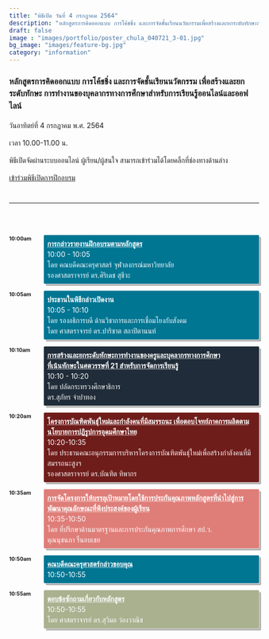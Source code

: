 ```yaml
---
title: "พิธีเปิด วันที่ 4 กรกฎาคม 2564"
description: "หลักสูตรการคิดออกแบบ การโค้ชชิ่ง และการจัดชั้นเรียนนวัตกรรมเพื่อสร้างและยกระดับทักษะการทำงานของบุคลากรทางการศึกษาสำหรับการเรียนรู้ออนไลน์และออฟไลน์"
draft: false
image : "images/portfolio/poster_chula_040721_3-01.jpg"
bg_image: "images/feature-bg.jpg"
category: "information"
---
```


<style>
/*************************
 * GRID SCHEDULE LAYOUT
 *************************/
@media screen and (min-width:700px) {
  .schedule {
    display: grid;
    grid-gap: 1em;
    grid-template-rows:
      [tracks] auto
      [time-1000] auto
      [time-1005] auto
      [time-1010] auto
      [time-1020] auto
      [time-1035] auto
      [time-1050] auto
      [time-1055] auto;
      [time-1100] auto;

      /* Note 1:
      Use 24hr time for gridline names for simplicity

      Note 2: Use "auto" instead of "1fr" for a more compact schedule where height of a slot is not proportional to the session length. Implementing a "compact" shortcode attribute might make sense for this!
      Try 0.5fr for more compact equal rows. I don't quite understand how that works :)
      */
    
    grid-template-columns:
      [times] 4em
      [track-1-start] 1fr
      [track-1-end track-2-start] 1fr
      [track-2-end track-3-start] 1fr
      [track-3-end track-4-start] 1fr
      [track-4-end];
  }
}

.time-slot {
  grid-column: times;
}

.track-slot {
  display: none; /* hidden on small screens and browsers without grid support */
}

@supports( display:grid ) {
  @media screen and (min-width:700px) {
    .track-slot {
      display: block;
      padding: 10px 5px 5px;
      position: sticky;
      top: 0;
      z-index: 1000;
      background-color: rgba(255,255,255,.9);
    }
  }
}

/* Small-screen & fallback styles */
.session {
  margin-bottom:  1em;
}

@supports( display:grid ) {
  @media screen and (min-width: 700px) {
    .session {
      margin: 0;
    } 
  }
}

/*************************
 * VISUAL STYLES
 * Design-y stuff ot particularly important to the demo
 *************************/
body {
  padding: 50px;
  max-width: auto;
  margin: 0 auto;
  line-height: 1.5;
}

.session {
  padding: .5em;
  border-radius: 2px;
  font-size: 14px;
  box-shadow:
    rgba(255,255,255,.6) 1px 1px 0,
    rgba(0,0,0,.3) 4px 4px 0;
}

.session-title,
.session-time,
.session-track,
.session-presenter {
  display: block;
}

.session-title,
.time-slot {
  margin: 0;
  font-size: 1em;
}

.session-title a {
  color: #fff;
  text-decoration-style: dotted;
  
  &:hover {
    font-style: italic;
  }
  
  &:focus {
    outline: 2px dotted rgba(255,255,255,.8);
  }
}

.track-slot,
.time-slot {
  font-weight: bold;
  font-size:.75em;
}

.track-1 {
  background-color: #202C39;
  color: #fff;
}

.track-2 {
  background-color: #6F1D1B;
  color: #fff;
}

.track-3 {
  background-color: #A9B18F;
  color: #fff;
}

.track-4 {
  background-color: #888098;
  color: #fff;
}

.track-5 {
  background-color: #DF7E79;
  color: #fff;
}

.track-6 {
  background-color: #007693;
  color: #fff;
}


.track-all {
  display: flex;
  justify-content: center;
  align-items: center;
  background: #C17C74;
  color: #000;
  box-shadow: none;
}

.text {
  max-width: auto;
  font-size: 18px;
  margin: 0 auto 50px;
}

.meta {
  color: #555;
  font-style: italic;
}

.meta a {
  color: #555;
}

hr {
  margin: 40px 0;
}
</style>


### หลักสูตรการคิดออกแบบ การโค้ชชิ่ง และการจัดชั้นเรียนนวัตกรรม เพื่อสร้างและยกระดับทักษะ   การทำงานของบุคลากรทางการศึกษาสำหรับการเรียนรู้ออนไลน์และออฟไลน์

วันอาทิตย์ที่ 4 กรกฎาคม พ.ศ. 2564  

เวลา 10.00-11.00 น. 

พิธีเปิดจัดผ่านระบบออนไลน์ ผู้เรียน/ผู้สนใจ สามารถเข้าร่วมได้โดยคลิ้กที่ช่องทางด้านล่าง

<a href=""><btn-main class="btn-main button1">เข้าร่วมพิธีเปิดการฝึกอบรม</button></a>



<div class="text">
  

  <hr>
  
</div>


<div class="schedule" aria-labelledby="schedule-heading">
  
 
  <h2 class="time-slot" style="grid-row: time-1000;">10:00am</h2>

  <div class="session session-1 track-6" style="grid-column: track-1-start / track-4-end; grid-row: time-1000 / time-1005;">
    <h3 class="session-title"><a href="#">การกล่าวรายงานฝึกอบรมตามหลักสูตร</a></h3>
    <span class="session-time">10:00 - 10:05</span>
    <span class="session-presenter">โดย คณบดีคณะครุศาสตร์ จุฬาลงกรณ์มหาวิทยาลัย</br> รองศาสตราจารย์ ดร.ศิริเดช สุชีวะ</span>
  </div>
  

  <h2 class="time-slot" style="grid-row: time-1005;">10:05am</h2>
  
  <div class="session session-2 track-6" style="grid-column: track-1-start / track-4-end; grid-row: time-1005 / time-1010;">
    <h3 class="session-title">ประธานในพิธีกล่าวเปิดงาน</h3>
    <span class="session-time">10:05 - 10:10</span>
    <span class="session-track">โดย รองอธิการบดี ด้านวิชาการและการเชื่อมโยงกับสังคม</span>
    <span class="session-presenter">โดย ศาสตราจารย์ ดร.ปาริชาต สถาปิตานนท์</span>
  </div>
  
  <h2 class="time-slot" style="grid-row: time-1010;">10:10am</h2>
  
  <div class="session session-3 track-1" style="grid-column: track-1-start / track-4-end; grid-row: time-1010 / time-1020;">
    <h3 class="session-title"><a href="#">การสร้างและยกระดับทักษะการทำงานของครูและบุคลากรทางการศึกษา </br> ที่เน้นทักษะในศตวรรษที่ 21 สำหรับการจัดการเรียนรู้</a></h3>
    <span class="session-time">10:10 - 10:20</span>
    <span class="session-track">โดย ปลัดกระทรวงศึกษาธิการ</span>
    <span class="session-presenter">ดร.สุภัทร จำปาทอง</span>
  </div>
  
  <h2 class="time-slot" style="grid-row: time-1020;">10:20am</h2>
  
  <div class="session session-4 track-2" style="grid-column: track-1-start / track-4-end; grid-row: time-1020 / time-1035;">
    <h3 class="session-title"><a href="#">โครงการบัณฑิตพันธุ์ใหม่และกำลังคนที่มีสมรรถนะ เพื่อตอบโจทย์ภาคการผลิตตามนโยบายการปฏิรูปการอุดมศึกษาไทย</a></h3>
    <span class="session-time">10:20-10:35</span>
    <span class="session-track">โดย ประธานคณะอนุกรรมการบริหารโครงการบัณฑิตพันธุ์ใหม่เพื่อสร้างกำลังคนที่มีสมรรถนะสูงฯ </span>
    <span class="session-presenter">รองศาสตราจารย์ ดร.บัณฑิต ทิพากร</span>
  </div>
  
  <h2 class="time-slot" style="grid-row: time-1035;">10:35am</h2>
  
  <div class="session session-4 track-5" style="grid-column: track-1-start / track-4-end; grid-row: time-1035 / time-1050;">
    <h3 class="session-title"><a href="#">การจัดโครงการให้บรรลุเป้าหมายโดยใช้การประกันคุณภาพหลักสูตรที่นำไปสู่การพัฒนาคุณลักษณะที่พึงประสงค์ของผู้เรียน</a></h3>
    <span class="session-time">10:35-10:50</span>
    <span class="session-track">โดย ที่ปรึกษาด้านมาตรฐานและการประกันคุณภาพการศึกษา สป.ว.</span>
    <span class="session-presenter">คุณนุชนภา รื่นอบเชย</span>
  </div>


  <h2 class="time-slot" style="grid-row: time-1050;">10:50am</h2>
  
  <div class="session session-4 track-6" style="grid-column: track-1-start / track-4-end; grid-row: time-1050 / time-1055;">
    <h3 class="session-title"><a href="#">คณบดีคณะครุศาสตร์กล่าวขอบคุณ</a></h3>
    <span class="session-time">10:50-10:55</span>
  </div>


  <h2 class="time-slot" style="grid-row: time-1055;">10:55am</h2>
  
  <div class="session session-4 track-3" style="grid-column: track-1-start / track-4-end; grid-row: time-1055 / time-1100;">
    <h3 class="session-title"><a href="#">ตอบข้อซักถามเกี่ยวกับหลักสูตร</a></h3>
    <span class="session-time">10:50-10:55</span>
    <span class="session-track">โดย ศาสตราจารย์ ดร.สุวิมล ว่องวาณิช</span>

  </div>

  
</div>




